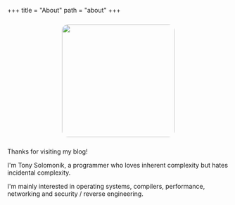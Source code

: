 +++
title = "About"
path = "about"
+++

<img src="/tontinton.jpg" style="margin: 24px 0px; width: 256px; height: 256px; border-radius: 1em; display: block; margin-left: auto; margin-right: auto;">

Thanks for visiting my blog!

I'm Tony Solomonik, a programmer who loves inherent complexity but hates incidental complexity.

I'm mainly interested in operating systems, compilers, performance, networking and security / reverse engineering.
